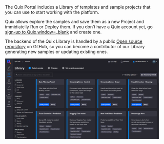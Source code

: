 The Quix Portal includes a Library of templates and sample projects that
you can use to start working with the platform.

Quix allows explore the samples and save them as a new Project and
immidiatelly Run or Deploy them. If you don’t have a Quix account yet,
go [sign-up to
Quix,window=\_blank](https://portal.platform.quix.ai/self-sign-up?xlink=docs)
and create one.

The backend of the Quix Library is handled by a public [Open source
repository](https://github.com/quixai/quix-library) on GitHub, so you
can become a contributor of our Library generating new samples or
updating existing ones.

![Library.png](../images/Library.png)
